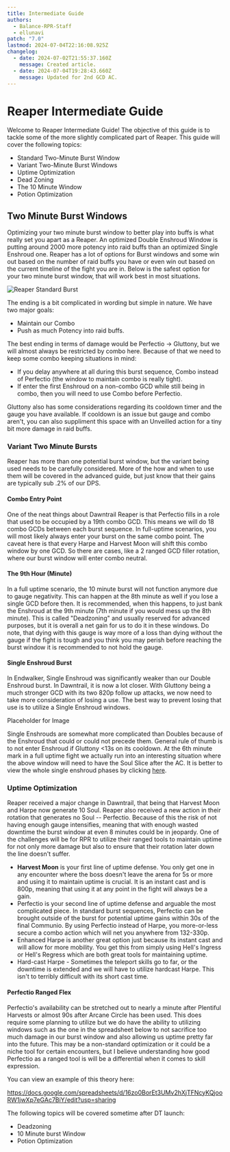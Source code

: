 ```yaml
---
title: Intermediate Guide
authors:
  - Balance-RPR-Staff
  - ellunavi
patch: "7.0"
lastmod: 2024-07-04T22:16:08.925Z
changelog:
  - date: 2024-07-02T21:55:37.160Z
    message: Created article.
  - date: 2024-07-04T19:28:43.660Z
    message: Updated for 2nd GCD AC.
---
```

# Reaper Intermediate Guide

Welcome to Reaper Intermediate Guide! The objective of this guide is to tackle some of the more slightly complicated part of Reaper. This guide will cover the following topics:

* Standard Two-Minute Burst Window
* Variant Two-Minute Burst Windows
* Uptime Optimization
* Dead Zoning
* The 10 Minute Window
* Potion Optimization

## Two Minute Burst Windows

Optimizing your two minute burst window to better play into buffs is what really set you apart as a Reaper. An optimized Double Enshroud Window is putting around 2000 more potency into raid buffs than an optimized Single Enshroud one. Reaper has a lot of options for Burst windows and some win out based on the number of raid buffs you have or even win out based on the current timeline of the fight you are in. Below is the safest option for your two minute burst window, that will work best in most situations. 

![](/img/jobs/rpr/standardouble.png "Reaper Standard Burst")

The ending is a bit complicated in wording but simple in nature. We have two major goals:

* Maintain our Combo
* Push as much Potency into raid buffs.

The best ending in terms of damage would be Perfectio -> Gluttony, but we will almost always be restricted by combo here. Because of that we need to keep some combo keeping situations in mind:

* If you delay anywhere at all during this burst sequence, Combo instead of Perfectio (the window to maintain combo is really tight).
* If enter the first Enshroud on a non-combo GCD while still being in combo, then you will need to use Combo before Perfectio.

Gluttony also has some considerations regarding its cooldown timer and the gauge you have available. If cooldown is an issue but gauge and combo aren't, you can also suppliment this space with an Unveilled action for a tiny bit more damage in raid buffs.

### Variant Two Minute Bursts

Reaper has more than one potential burst window, but the variant being used needs to be carefully considered. More of the how and when to use them will be covered in the advanced guide, but just know that their gains are typically sub .2% of our DPS.

#### Combo Entry Point

One of the neat things about Dawntrail Reaper is that Perfectio fills in a role that used to be occupied by a 19th combo GCD. This means we will do 18 combo GCDs between each burst sequence. In full-uptime scenarios, you will most likely always enter your burst on the same combo point. The caveat here is that every Harpe and Harvest Moon will shift this combo window by one GCD. So there are cases, like a 2 ranged GCD filler rotation, where our burst window will enter combo neutral.

#### The 9th Hour (Minute)

In a full uptime scenario, the 10 minute burst will not function anymore due to gauge negativity. This can happen at the 8th minute as well if you lose a single GCD before then. It is recommended, when this happens, to just bank the Enshroud at the 9th minute (7th minute if you would mess up the 8th minute). This is called "Deadzoning" and usually reserved for advanced purposes, but it is overall a net gain for us to do it in these windows. Do note, that dying with this gauge is way more of a loss than dying without the gauge if the fight is tough and you think you may perish before reaching the burst window it is recommended to not hold the gauge.

#### Single Enshroud Burst

In Endwalker, Single Enshroud was significantly weaker than our Double Enshroud burst. In Dawntrail, it is now a lot closer. With Gluttony being a much stronger GCD with its two 820p follow up attacks, we now need to take more consideration of losing a use. The best way to prevent losing that use is to utilize a Single Enshroud windows. 

Placeholder for Image

Single Enshrouds are somewhat more complicated than Doubles because of the Enshroud that could or could not precede them. General rule of thumb is to not enter Enshroud if Gluttony <13s on its cooldown. At the 6th minute mark in a full uptime fight we actually run into an interesting situation where the above window will need to have the Soul Slice after the AC. It is better to view the whole single enshroud phases by clicking [here](https://docs.google.com/spreadsheets/d/1qIE7mfMSVKtAUxAHEbG0llNawygWcujYwUR8wKIkE5M/edit?usp=sharing). 

### Uptime Optimization

Reaper received a major change in Dawntrail, that being that Harvest Moon and Harpe now generate 10 Soul. Reaper also received a new action in their rotation that generates no Soul -- Perfectio. Because of this the risk of not having enough gauge intensifies, meaning that with enough wasted downtime the burst window at even 8 minutes could be in jeopardy. One of the challenges will be for RPR to utilize their ranged tools to maintain uptime for not only more damage but also to ensure that their rotation later down the line doesn't suffer.

* **Harvest Moon** is your first line of uptime defense. You only get one in any encounter where the boss doesn't leave the arena for 5s or more and using it to maintain uptime is crucial. It is an instant cast and is 800p, meaning that using it at any point in the fight will always be a gain.
* Perfectio is your second line of uptime defense and arguable the most complicated piece. In standard burst sequences, Perfectio can be brought outside of the burst for potential uptime gains within 30s of the final Communio. By using Perfectio instead of Harpe, you more-or-less secure a combo action which will net you anywhere from 132-330p. 
* Enhanced Harpe is another great option just because its instant cast and will allow for more mobility. You get this from simply using Hell's Ingress or Hell's Regress which are both great tools for maintaining uptime.
* Hard-cast Harpe - Sometimes the teleport skills go to far, or the downtime is extended and we will have to utilize hardcast Harpe. This isn't to terribly difficult with its short cast time.

#### Perfectio Ranged Flex

Perfectio's availability can be stretched out to nearly a minute after Plentiful Harvests or almost 90s after Arcane Circle has been used. This does require some planning to utilize but we do have the ability to utilizing windows such as the one in the spreadsheet below to not sacrifice too much damage in our burst window and also allowing us uptime pretty far into the future. This may be a non-standard optimization or it could be a niche tool for certain encounters, but I believe understanding how good Perfectio as a ranged tool is will be a differential when it comes to skill expression.

You can view an example of this theory here:

<https://docs.google.com/spreadsheets/d/16zo0BorEt3UMv2hXjTFNcyKQjooRW1jwXp7eGAc7BiY/edit?usp=sharing>

The following topics will be covered sometime after DT launch:

* Deadzoning
* 10 Minute burst Window
* Potion Optimization